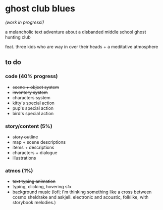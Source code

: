 # ghost club blues
*(work in progress!)*

a melancholic text adventure about a disbanded middle school ghost hunting club

feat. three kids who are way in over their heads + a meditative atmosphere

## to do
### code (40% progress)
* ~~scene + object system~~
* ~~inventory system~~
* characters system
* kitty's special action
* pup's special action
* bird's special action

### story/content (5%)
* ~~story outline~~
* map + scene descriptions
* items + descriptions
* characters + dialogue
* illustrations

### atmos (1%)
* ~~text typing animation~~
* typing, clicking, hovering sfx
* background music (lofi; i'm thinking something like a cross between cosmo sheldrake and askjell. electronic and acoustic, folklike, with storybook melodies.)